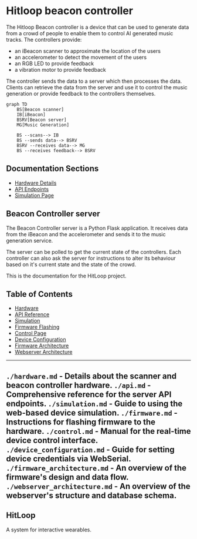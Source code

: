 # Hitloop beacon controller

The Hitloop Beacon controller is a device that can be used to generate data from a crowd of people to enable them to control AI generated music tracks. The controllers provide:

- an iBeacon scanner to approximate the location of the users
- an accelerometer to detect the movement of the users
- an RGB LED to provide feedback
- a vibration motor to provide feedback

The controller sends the data to a server which then processes the data. Clients can retrieve the data from the server and use it to control the music generation or provide feedback to the controllers themselves.

```mermaid
graph TD
    BS[Beacon scanner]
    IB[iBeacon]
    BSRV[Beacon server]
    MG[Music Generation]

    BS --scans--> IB
    BS --sends data--> BSRV
    BSRV --receives data--> MG
    BS --receives feedback--> BSRV
```

## Documentation Sections

- [Hardware Details](hardware.md)
- [API Endpoints](api.md)
- [Simulation Page](simulation.md)

## Beacon Controller server

The Beacon Controller server is a Python Flask application. It receives data from the iBeacon and the accelerometer and sends it to the music generation service.

The server can be polled to get the current state of the controllers. Each controller can also ask the server for instructions to alter its behaviour based on it's current state and the state of the crowd.

This is the documentation for the HitLoop project.

## Table of Contents

- [Hardware](./hardware.md)
- [API Reference](./api.md)
- [Simulation](./simulation.md)
- [Firmware Flashing](./firmware.md)
- [Control Page](./control.md)
- [Device Configuration](./device_configuration.md)
- [Firmware Architecture](./firmware_architecture.md)
- [Webserver Architecture](./webserver_architecture.md)

---
`./hardware.md` - Details about the scanner and beacon controller hardware.
`./api.md` - Comprehensive reference for the server API endpoints.
`./simulation.md` - Guide to using the web-based device simulation.
`./firmware.md` - Instructions for flashing firmware to the hardware.
`./control.md` - Manual for the real-time device control interface.
`./device_configuration.md` - Guide for setting device credentials via WebSerial.
`./firmware_architecture.md` - An overview of the firmware's design and data flow.
`./webserver_architecture.md` - An overview of the webserver's structure and database schema.
---

## HitLoop
A system for interactive wearables.

